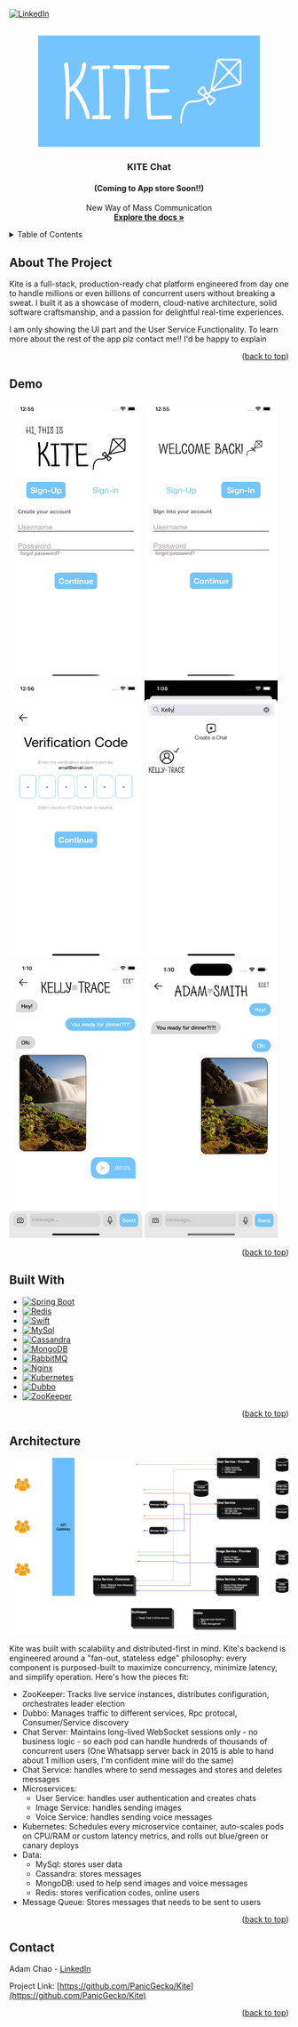 <a id="readme-top"></a>
[![LinkedIn][linkedin-shield]][linkedin-url]

<br />
<div align="center">
  <a href="https://github.com/PanicGecko/Kite">
    <img src="images/KiteLogo.png" alt="Logo" width="400" height="200">
  </a>

  <h3 align="center">KITE Chat</h3>
  <h4 align="center">(Coming to App store Soon!!)</h4>

  <p align="center">
    New Way of Mass Communication
    <br />
    <a href="https://github.com/PanicGecko/Kite"><strong>Explore the docs »</strong></a>
    <br />
  </p>
</div>


<details>
  <summary>Table of Contents</summary>
  <ol>
    <li>
      <a href="#about-the-project">About The Project</a>
    </li>
    <li>
      <a href="#demo">Demo</a>
    </li>
    <li><a href="#built-with">Built With</a></li>
    <li><a href="#architecture">Architecture</a></li>
    <li><a href="#contact">Contact</a></li>
  </ol>
</details>


## About The Project

Kite is a full-stack, production-ready chat platform engineered from day one to handle millions or even billions of concurrent users without breaking a sweat.
I built it as a showcase of modern, cloud-native architecture, solid software craftsmanship, and a passion for delightful real-time experiences.

I am only showing the UI part and the User Service Functionality. To learn more about the rest of the app plz contact me!! I'd be happy to explain

<p align="right">(<a href="#readme-top">back to top</a>)

## Demo
<div >
<img src="images/chat-sc2.png" alt="ScreenShot" width="240" height="500" >
<img src="images/chat-sc3.png" alt="ScreenShot" width="240" height="500" >
<img src="images/chat-sc4.png" alt="ScreenShot" width="240" height="500" >
<img src="images/chat-sc5.png" alt="ScreenShot" width="240" height="500" >
<img src="images/chat-sc1.png" alt="ScreenShot" width="240" height="500" >
<img src="images/chat-sc6.png" alt="ScreenShot" width="240" height="500" >
</div>

<p align="right">(<a href="#readme-top">back to top</a>)

## Built With
* [![Spring Boot][Spring-Boot]][SpringBoot-url]
* [![Redis][Redis-shield]][Redis-url]
* [![Swift][Swift-shield]][Swift-url]
* [![MySql][MySql-shield]][MySql-url]
* [![Cassandra][Cassandra-shield]][Cassandra-url]
* [![MongoDB][Mongo-shield]][Mongo-url]
* [![RabbitMQ][RabbitMQ-shield]][RabbitMQ-url]
* [![Nginx][Nginx-shield]][Nginx-url]
* [![Kubernetes][Kubernetes-shield]][Kubernetes-url]
* [![Dubbo][Dubbo-shield]][Dubbo-url]
* [![ZooKeeper][ZooKeeper-shield]][ZooKeeper-url]

<p align="right">(<a href="#readme-top">back to top</a>)

## Architecture
<div>
  <img src="images/KiteArch.png" >
</div>

Kite was built with scalability and distributed-first in mind. Kite's backend is engineered around a "fan-out, stateless edge" philosophy: every component is purposed-built to maximize concurrency, minimize latency, and simplify operation. Here's how the pieces fit:
* ZooKeeper: Tracks live service instances, distributes configuration, orchestrates leader election
* Dubbo: Manages traffic to different services, Rpc protocal, Consumer/Service discovery
* Chat Server: Maintains long-lived WebSocket sessions only - no business logic - so each pod can handle hundreds of thousands of concurrent users (One Whatsapp server back in 2015 is able to hand about 1 million users, I'm confident mine will do the same)
* Chat Service: handles where to send messages and stores and deletes messages
* Microservices:
  * User Service: handles user authentication and creates chats
  * Image Service: handles sending images
  * Voice Service: handles sending voice messages
* Kubernetes: Schedules every microservice container, auto-scales pods on CPU/RAM or custom latency metrics, and rolls out blue/green or canary deploys
* Data:
  * MySql: stores user data
  * Cassandra: stores messages
  * MongoDB: used to help send images and voice messages
  * Redis: stores verification codes, online users
* Message Queue: Stores messages that needs to be sent to users

<p align="right">(<a href="#readme-top">back to top</a>)

## Contact
Adam Chao - [LinkedIn](www.linkedin.com/in/adam-chao)

Project Link: [https://github.com/PanicGecko/Kite](https://github.com/PanicGecko/Kite)

<p align="right">(<a href="#readme-top">back to top</a>)

[linkedin-shield]: https://img.shields.io/badge/-LinkedIn-black.svg?style=for-the-badge&logo=linkedin&colorB=555
[linkedin-url]: https://linkedin.com/in/adam-chao
[Spring-Boot]: https://img.shields.io/badge/Spring%20Boot-ffffff?style=for-the-badge&logo=springboot&logoColor=#6DB33F
[SpringBoot-url]: https://spring.io/projects/spring-boot
[Redis-shield]: https://img.shields.io/badge/Redis-DD0031?style=for-the-badge&logo=redis&logoColor=white
[Redis-url]: https://redis.io
[Swift-shield]: https://img.shields.io/badge/Swift-F05138?style=for-the-badge&logo=swift&logoColor=white
[Swift-url]: https://developer.apple.com/swift/
[MySql-shield]: https://img.shields.io/badge/MySql-4479A1?style=for-the-badge&logo=mysql&logoColor=white
[MySql-url]: https://developer.apple.com/swift/
[Cassandra-shield]: https://img.shields.io/badge/Casssandra-ffffff?style=for-the-badge&logo=apachecassandra&logoColor=#1287B1
[Cassandra-url]: https://cassandra.apache.org/_/index.html
[Mongo-shield]: https://img.shields.io/badge/MongoDB-47A248?style=for-the-badge&logo=apachecassandra&logoColor=white
[Mongo-url]: https://www.mongodb.com
[RabbitMQ-shield]: https://img.shields.io/badge/RabbitMQ-ff6600?style=for-the-badge&logo=rabbitmq&logoColor=white
[RabbitMQ-url]: https://www.rabbitmq.com
[Nginx-shield]: https://img.shields.io/badge/Nginx-009639?style=for-the-badge&logo=nginx&logoColor=white
[Nginx-url]: https://nginx.org
[Kubernetes-shield]: https://img.shields.io/badge/Kubernetes-326CE5?style=for-the-badge&logo=kubernetes&logoColor=white
[Kubernetes-url]: https://kubernetes.io
[Dubbo-shield]: https://img.shields.io/badge/Dubbo-D22128?style=for-the-badge&logo=apache&logoColor=white
[Dubbo-url]: https://dubbo.apache.org/en/index.html
[ZooKeeper-shield]: https://img.shields.io/badge/ZooKeeper-64BC4B?style=for-the-badge&logo=apache&logoColor=white
[ZooKeeper-url]: https://zookeeper.apache.org
